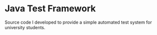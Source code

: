 # Java Test Framework
 Source code I developed to provide a simple automated test system for university students.
